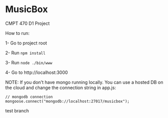 # MusicBox

CMPT 470 D1 Project 

How to run:

1- Go to project root

2- Run `npm install`

3- Run `node ./bin/www`

4- Go to http://localhost:3000


NOTE: If you don't have mongo running locally. You can use a hosted DB on the cloud and change the connection string in app.js:
```
// mongodb connection
mongoose.connect("mongodb://localhost:27017/musicbox");
```
test branch
